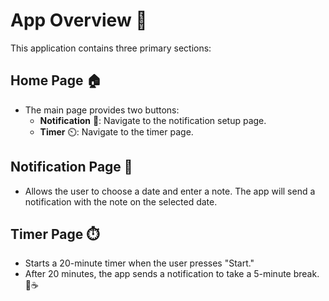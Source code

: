 # App Overview 📱

This application contains three primary sections:

## Home Page 🏠
- The main page provides two buttons:
  - **Notification** 🔔: Navigate to the notification setup page.
  - **Timer** ⏲️: Navigate to the timer page.

## Notification Page 📅
- Allows the user to choose a date and enter a note. The app will send a notification with the note on the selected date.

## Timer Page ⏱️
- Starts a 20-minute timer when the user presses "Start."
- After 20 minutes, the app sends a notification to take a 5-minute break. 🛑☕
